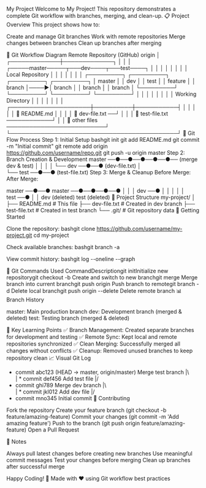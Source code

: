 My Project
Welcome to My Project! This repository demonstrates a complete Git workflow with branches, merging, and clean-up.
📋 Project Overview
This project shows how to:

Create and manage Git branches
Work with remote repositories
Merge changes between branches
Clean up branches after merging

🌳 Git Workflow Diagram
                    Remote Repository (GitHub)
                           origin
                             │
                ┌─────────────┼─────────────┐
                │             │             │
         ┌─────master─────┬───dev────┬───test────┐
         │               │          │           │
         │               │          │           │
    Local Repository     │          │           │
         │               │          │           │
    ┌─────────┐     ┌─────────┐ ┌─────────┐ ┌─────────┐
    │ master  │     │   dev   │ │  test   │ │ feature │
    │ branch  │────▶│ branch  │ │ branch  │ │ branch  │
    └─────────┘     └─────────┘ └─────────┘ └─────────┘
         │               │          │           │
         │               │          │           │
    Working Directory    │          │           │
         │               │          │           │
    ┌─────────────────────┼──────────┼───────────┤
    │                    │          │           │
    │  📁 README.md      │          │           │
    │  📁 dev-file.txt ──┘          │           │
    │  📁 test-file.txt ────────────┘           │
    │  📁 other files ──────────────────────────┘
    └────────────────────────────────────────────┘
🔄 Git Flow Process
Step 1: Initial Setup
bashgit init
git add README.md
git commit -m "Initial commit"
git remote add origin https://github.com/username/repo.git
git push -u origin master
Step 2: Branch Creation & Development
master ──●──●──●──●──●── (merge dev & test)
          │     │     │
          │     └── dev ──●──● (dev-file.txt)
          │              
          └── test ──●──● (test-file.txt)
Step 3: Merge & Cleanup
Before Merge:           After Merge:
                        
master ──●──●           master ──●──●──●──●
         │                       │     │
         dev ──●                 │     │
         │                       │     │  
         test ──●                │     │
                                dev (deleted)
                                test (deleted)
📂 Project Structure
my-project/
│
├── README.md          # This file
├── dev-file.txt       # Created in dev branch
├── test-file.txt      # Created in test branch
└── .git/             # Git repository data
🚀 Getting Started

Clone the repository:
bashgit clone https://github.com/username/my-project.git
cd my-project

Check available branches:
bashgit branch -a

View commit history:
bashgit log --oneline --graph


🔧 Git Commands Used
CommandDescriptiongit initInitialize new repositorygit checkout -b <branch>Create and switch to new branchgit merge <branch>Merge branch into current branchgit push origin <branch>Push branch to remotegit branch -d <branch>Delete local branchgit push origin --delete <branch>Delete remote branch
📊 Branch History

master: Main production branch
dev: Development branch (merged & deleted)
test: Testing branch (merged & deleted)

🎯 Key Learning Points
✅ Branch Management: Created separate branches for development and testing
✅ Remote Sync: Kept local and remote repositories synchronized
✅ Clean Merging: Successfully merged all changes without conflicts
✅ Cleanup: Removed unused branches to keep repository clean
📈 Visual Git Log
* commit abc123 (HEAD -> master, origin/master) Merge test branch
|\  
| * commit def456 Add test file
|/  
* commit ghi789 Merge dev branch
|\  
| * commit jkl012 Add dev file
|/  
* commit mno345 Initial commit
🤝 Contributing

Fork the repository
Create your feature branch (git checkout -b feature/amazing-feature)
Commit your changes (git commit -m 'Add amazing feature')
Push to the branch (git push origin feature/amazing-feature)
Open a Pull Request

📝 Notes

Always pull latest changes before creating new branches
Use meaningful commit messages
Test your changes before merging
Clean up branches after successful merge


Happy Coding! 🎉
Made with ❤️ using Git workflow best practices
